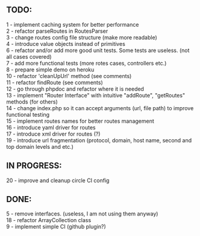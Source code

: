 ## TODO:
1 - implement caching system for better performance  
2 - refactor parseRoutes in RoutesParser  
3 - change routes config file structure (make more readable)  
4 - introduce value objects instead of primitives  
6 - refactor and/or add more good unit tests. Some tests are useless. (not all cases covered)  
7 - add more functional tests (more rotes cases, controllers etc.)  
8 - prepare simple demo on heroku  
10 - refactor 'cleanUpUrl' method (see comments)  
11 - refactor findRoute (see comments)  
12 - go through phpdoc and refactor where it is needed  
13 - implement "Router Interface" with intuitive "addRoute", "getRoutes" methods (for others)  
14 - change index.php so it can accept arguments (url, file path) to improve functional testing  
15 - implement routes names for better routes management  
16 - introduce yaml driver for routes   
17 - introduce xml driver for routes (?)   
19 - introduce url fragmentation (protocol, domain, host name, second and top domain levels and etc.)   

## IN PROGRESS:
20 - improve and cleanup circle CI config     

## DONE:
5 - remove interfaces. (useless, I am not using them anyway)    
18 - refactor ArrayCollection class    
9 - implement simple CI (github plugin?)   